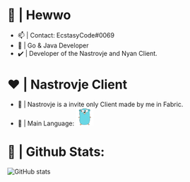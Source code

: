 # 💜 | Hewwo
- 📫 | Contact: EcstasyCode#0069
- 📖 | Go & Java Developer
- ✔️ | Developer of the Nastrovje and Nyan Client.

# ❤️ | Nastrovje Client
- 💉 | Nastrovje is a invite only Client made by me in Fabric.
- 📝 | Main Language: <img src="https://raw.githubusercontent.com/devicons/devicon/master/icons/go/go-original.svg" alt="go" width="40" height="40"/>


# 🖤 | Github Stats:
![GitHub stats](https://github-readme-stats.vercel.app/api?username=ecstasycode&show_icons=true&layout=compact)
